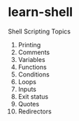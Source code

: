# learn-shell

Shell Scripting Topics



1. Printing
2. Comments
3. Variables
4. Functions
5. Conditions
6. Loops
7. Inputs
8. Exit status
9. Quotes
10. Redirectors

